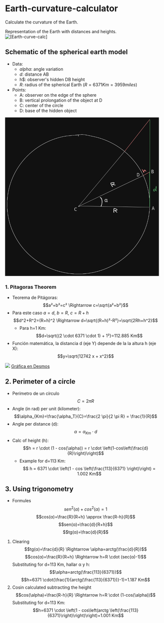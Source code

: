 # Earth-curvature-calculator
Calculate the curvature of the Earth.

Representation of the Earth with distances and heights.
![[Earth-curve-calc]](Earth-curve-calc.png)


## Schematic of the spherical earth model
- Data:
	- $alpha$: angle variation
	- $d$: distance AB
	- h$: observer's hidden DB height
	- $R$: radius of the spherical Earth ($R=6371 Km=3959 miles$)
- Points:
	- A: observer on the edge of the sphere
	- B: vertical prolongation of the object at D
	- C: center of the circle
	- D: base of the hidden object

![](Trigonometry-sphere.png)

### 1. Pitagoras Theorem
- Teorema de Pitágoras: $$a²+b²=c² \Rightarrow c=\sqrt{a²+b²}$$
- Para este caso $a=d$, $b=R$, $c=R+h$
$$d^2+R^2=(R+h)^2 \Rightarrow d=\sqrt{(R+h)²-R²}=\sqrt{2Rh+h^2}$$
	- Para h=1 Km:
	$$d=\sqrt{(2 \cdot 6371 \cdot 1) + 1²}=112.885 Km$$
- Función matemática, la distancia d (eje Y) depende de la  la altura h (eje X): 
$$y=\sqrt{12742 x + x^2}$$

![](Grafica-curvatura.png)
[Gráfica en Desmos](https://www.desmos.com/calculator/cbdgduxedl)


## 2. Perimeter of a circle
- Perímetro de un círculo
$$C=2 \pi R$$
- Angle (in rad) per unit (kilometer):
$$\alpha_{Km}=\frac{\alpha_T}{C}=\frac{2 \pi}{2 \pi R} = \frac{1}{R}$$
- Angle per distance (d):
$$\alpha=\alpha_{Km} \cdot d$$
- Calc of height (h):
$$h = r \cdot (1 - cos(\alpha)) = r \cdot \left(1-cos\left(\frac{d}{R}\right)\right)$$
	- Example for d=113 Km:
$$ h = 6371 \cdot \left(1 - cos \left(\frac{113}{6371} \right)\right) = 1.002 Km$$

## 3. Using trigonometry
- Formules
$$sen^2(α)+cos^2(α)=1$$
$$cos(α)=\frac{R}{R+h} \approx \frac{R-h}{R}$$
$$sen(α)=\frac{d}{R+h}$$
$$tg(α)=\frac{d}{R}$$
1. Clearing
$$tg(α)=\frac{d}{R} \Rightarrow \alpha=arctg(\frac{d}{R})$$
$$cos(α)=\frac{R}{R+h} \Rightarrow h=R \cdot (sec(α)-1)$$
	Substituting for d=113 Km, hallar α y h:
	$$\alpha=arctg(\frac{113}{6371})$$
	$$h=6371 \cdot(\frac{1}{arctg(\frac{113}{6371})}-1)=1.187 Km$$
2. Cosin calculated subtracting the height
$$cos(\alpha)=\frac{R-h}{R} \Rightarrow h=R \cdot (1-cos(\alpha))$$
	Substituting for d=113 Km:
	$$h=6371 \cdot \left(1 - cos\left(arctg \left(\frac{113}{6371}\right)\right)\right)=1.001 Km$$
